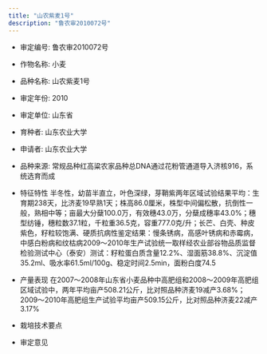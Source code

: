 ```yaml
---
title: "山农紫麦1号"
description: "鲁农审2010072号"
---
```

* 审定编号:  鲁农审2010072号

*  作物名称:  小麦

*  品种名称:  山农紫麦1号

*  审定年份:  2010

*  审定单位:  山东省

* 育种者:  山东农业大学

*  申请者:  山东农业大学

*  品种来源:  常规品种红高粱农家品种总DNA通过花粉管通道导入济核916，系统选育而成

*  特征特性
半冬性，幼苗半直立，叶色深绿，芽鞘紫两年区域试验结果平均：生育期238天，比济麦19早熟1天；株高86.0厘米，株型中间偏松散，抗倒性一般，熟相中等；亩最大分蘖100.0万，有效穗43.0万，分蘖成穗率43.0%；穗型纺锤，穗粒数37.1粒，千粒重36.5克，容重777.0克/升；长芒、白壳、种皮紫色，籽粒较饱满、硬质抗病性鉴定结果：慢条锈病，高感叶锈病和赤霉病，中感白粉病和纹枯病2009～2010年生产试验统一取样经农业部谷物品质监督检验测试中心（泰安）测试：籽粒蛋白质含量12.2%、湿面筋38.8%、沉淀值35.2ml、吸水率61.5ml/100g、稳定时间2.5min，面粉白度74.5

*  产量表现
在2007～2008年山东省小麦品种中高肥组和2008～2009年高肥组区域试验中，两年平均亩产508.21公斤，比对照品种济麦19减产3.68%；2009～2010年高肥组生产试验平均亩产509.15公斤，比对照品种济麦22减产3.17%

*  栽培技术要点


*  审定意见

